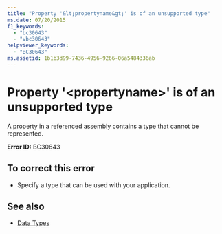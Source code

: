 ```yaml
---
title: "Property '&lt;propertyname&gt;' is of an unsupported type"
ms.date: 07/20/2015
f1_keywords: 
  - "bc30643"
  - "vbc30643"
helpviewer_keywords: 
  - "BC30643"
ms.assetid: 1b1b3d99-7436-4956-9266-06a5484336ab
---
```

# Property '&lt;propertyname&gt;' is of an unsupported type
A property in a referenced assembly contains a type that cannot be represented.  
  
 **Error ID:** BC30643  
  
## To correct this error  
  
-   Specify a type that can be used with your application.  
  
## See also
- [Data Types](../../visual-basic/programming-guide/language-features/data-types/index.md)
